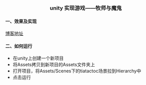 ### <center>unity 实现游戏——牧师与魔鬼</center>
#### 一、效果及实现
[博客地址]()

#### 二、如何运行
- 在unity上创建一个新项目
- 将Assets拷贝到新项目的Assets文件夹上
- 打开项目，将Assets/Scenes下的tiatactoc场景拉到Hierarchy中
- 点击运行